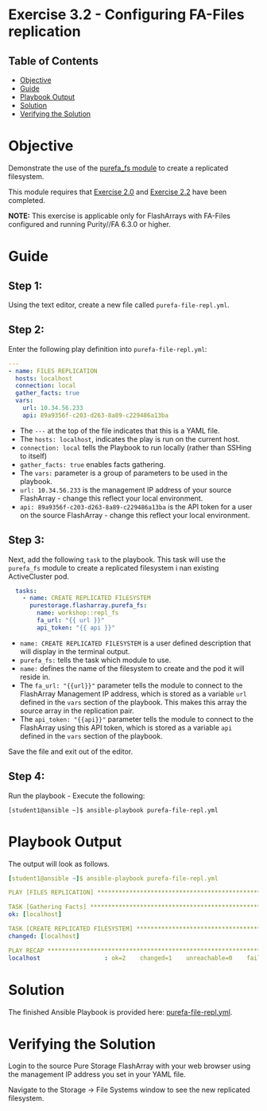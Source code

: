 # Exercise 3.2 - Configuring FA-Files replication

## Table of Contents

- [Objective](#objective)
- [Guide](#guide)
- [Playbook Output](#playbook-outbook)
- [Solution](#solution)
- [Verifying the Solution](#verifying-the-solution)

# Objective

Demonstrate the use of the [purefa_fs module](https://docs.ansible.com/ansible/latest/collections/purestorage/flasharray/purefa_fs_module.html) to create a replicated filesystem.

This module requires that [Exercise 2.0]() and [Exercise 2.2]() have been completed. 

**NOTE:** This exercise is applicable only for FlashArrays with FA-Files configured and running Purity//FA 6.3.0 or higher.

# Guide

## Step 1:

Using the text editor, create a new file called `purefa-file-repl.yml`.

## Step 2:

Enter the following play definition into `purefa-file-repl.yml`:

``` yaml
---
- name: FILES REPLICATION 
  hosts: localhost
  connection: local
  gather_facts: true
  vars:
    url: 10.34.56.233
    api: 89a9356f-c203-d263-8a89-c229486a13ba
```

- The `---` at the top of the file indicates that this is a YAML file.
- The `hosts: localhost`, indicates the play is run on the current host.
- `connection: local` tells the Playbook to run locally (rather than SSHing to itself)
- `gather_facts: true` enables facts gathering.  
- The `vars:` parameter is a group of parameters to be used in the playbook.
- `url: 10.34.56.233` is the management IP address of your source FlashArray - change this reflect your local environment.
- `api: 89a9356f-c203-d263-8a89-c229486a13ba` is the API token for a user on the source FlashArray - change this reflect your local environment.

## Step 3:

Next, add the following `task` to the playbook. This task will use the `purefa_fs` module to create a replicated filesystem i nan existing ActiveCluster pod.

``` yaml
  tasks:
    - name: CREATE REPLICATED FILESYSTEM
      purestorage.flasharray.purefa_fs:
        name: workshop::repl_fs
        fa_url: "{{ url }}"
        api_token: "{{ api }}"
```

- `name: CREATE REPLICATED FILESYSTEM` is a user defined description that will display in the terminal output.
- `purefa_fs:` tells the task which module to use.
- `name:` defines the name of the filesystem to create and the pod it will reside in.
- The `fa_url: "{{url}}"` parameter tells the module to connect to the FlashArray Management IP address, which is stored as a variable `url` defined in the `vars` section of the playbook. This makes this array the source array in the replication pair.
- The `api_token: "{{api}}"` parameter tells the module to connect to the FlashArray using this API token, which is stored as a variable `api` defined in the `vars` section of the playbook.

Save the file and exit out of the editor.

## Step 4:

Run the playbook - Execute the following:

```
[student1@ansible ~]$ ansible-playbook purefa-file-repl.yml
```

# Playbook Output

The output will look as follows.

```yaml
[student1@ansible ~]$ ansible-playbook purefa-file-repl.yml

PLAY [FILES REPLICATION] ************************************************************************************************

TASK [Gathering Facts] **************************************************************************************************
ok: [localhost]

TASK [CREATE REPLICATED FILESYSTEM] *************************************************************************************
changed: [localhost]

PLAY RECAP **************************************************************************************************************
localhost                  : ok=2    changed=1    unreachable=0    failed=0    skipped=0    rescued=0    ignored=0
```

# Solution

The finished Ansible Playbook is provided here: [purefa-file-repl.yml](https://github.com/PureStorage-OpenConnect/ansible-workshop/blob/master/3.2-file-replication/purefa-file-repl.yml).

# Verifying the Solution

Login to the source Pure Storage FlashArray with your web browser using the management IP address you set in your YAML file.

Navigate to the Storage -> File Systems window to see the new replicated filesystem.
